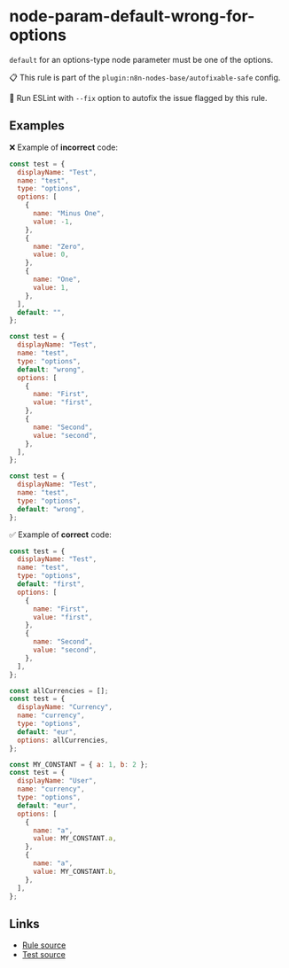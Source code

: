 [//]: # "File generated from a template. Do not edit this file directly."

# node-param-default-wrong-for-options

`default` for an options-type node parameter must be one of the options.

📋 This rule is part of the `plugin:n8n-nodes-base/autofixable-safe` config.

🔧 Run ESLint with `--fix` option to autofix the issue flagged by this rule.

## Examples

❌ Example of **incorrect** code:

```js
const test = {
  displayName: "Test",
  name: "test",
  type: "options",
  options: [
    {
      name: "Minus One",
      value: -1,
    },
    {
      name: "Zero",
      value: 0,
    },
    {
      name: "One",
      value: 1,
    },
  ],
  default: "",
};

const test = {
  displayName: "Test",
  name: "test",
  type: "options",
  default: "wrong",
  options: [
    {
      name: "First",
      value: "first",
    },
    {
      name: "Second",
      value: "second",
    },
  ],
};

const test = {
  displayName: "Test",
  name: "test",
  type: "options",
  default: "wrong",
};
```

✅ Example of **correct** code:

```js
const test = {
  displayName: "Test",
  name: "test",
  type: "options",
  default: "first",
  options: [
    {
      name: "First",
      value: "first",
    },
    {
      name: "Second",
      value: "second",
    },
  ],
};

const allCurrencies = [];
const test = {
  displayName: "Currency",
  name: "currency",
  type: "options",
  default: "eur",
  options: allCurrencies,
};

const MY_CONSTANT = { a: 1, b: 2 };
const test = {
  displayName: "User",
  name: "currency",
  type: "options",
  default: "eur",
  options: [
    {
      name: "a",
      value: MY_CONSTANT.a,
    },
    {
      name: "a",
      value: MY_CONSTANT.b,
    },
  ],
};
```

## Links

- [Rule source](../../lib/rules/node-param-default-wrong-for-options.ts)
- [Test source](../../tests/node-param-default-wrong-for-options.test.ts)
